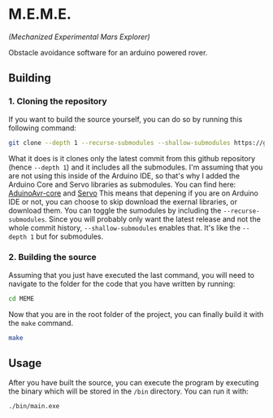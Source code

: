 # M.E.M.E.
*(Mechanized Experimental Mars Explorer)*

Obstacle avoidance software for an arduino powered rover.

## Building

### 1. Cloning the repository
If you want to build the source yourself, you can do so by running this following command:

```bash
git clone --depth 1 --recurse-submodules --shallow-submodules https://github.com/Perseus333/MEME.git
```

What it does is it clones only the latest commit from this github repository (hence `--depth 1`) and it includes all the submodules. I'm assuming that you are not using this inside of the Arduino IDE, so that's why I added the Arduino Core and Servo libraries as submodules. You can find here: [AduinoAvr-core](https://github.com/arduino/ArduinoCore-avr) and [Servo](https://github.com/arduino-libraries/Servo)  This means that depening if you are on Arduino IDE or not, you can choose to skip download the exernal libraries, or download them. You can toggle the sumodules by including the `--recurse-submodules`. Since you will probably only want the latest release and not the whole commit history, `--shallow-submodules` enables that. It's like the `--depth 1` but for submodules.

### 2. Building the source

Assuming that you just have executed the last command, you will need to navigate to the folder for the code that you have written by running:

```bash
cd MEME
```

Now that you are in the root folder of the project, you can finally build it with the `make` command.

```bash
make
```

## Usage

After you have built the source, you can execute the program by executing the binary which will be stored in the `/bin` directory. You can run it with:

`./bin/main.exe`

